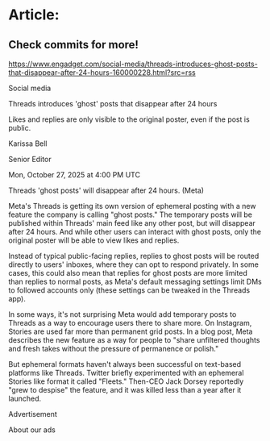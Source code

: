 # Article:

## Check commits for more!
https://www.engadget.com/social-media/threads-introduces-ghost-posts-that-disappear-after-24-hours-160000228.html?src=rss

Social media

Threads introduces 'ghost' posts that disappear after 24 hours

Likes and replies are only visible to the original poster, even if the post is public.

Karissa Bell

Senior Editor

Mon, October 27, 2025 at 4:00 PM UTC

Threads 'ghost posts' will disappear after 24 hours. (Meta)

Meta's Threads is getting its own version of ephemeral posting with a new feature the company is calling "ghost posts." The temporary posts will be published within Threads' main feed like any other post, but will disappear after 24 hours. And while other users can interact with ghost posts, only the original poster will be able to view likes and replies.

Instead of typical public-facing replies, replies to ghost posts will be routed directly to users' inboxes, where they can opt to respond privately. In some cases, this could also mean that replies for ghost posts are more limited than replies to normal posts, as Meta's default messaging settings limit DMs to followed accounts only (these settings can be tweaked in the Threads app).

In some ways, it's not surprising Meta would add temporary posts to Threads as a way to encourage users there to share more. On Instagram, Stories are used far more than permanent grid posts. In a blog post, Meta describes the new feature as a way for people to "share unfiltered thoughts and fresh takes without the pressure of permanence or polish."

But ephemeral formats haven't always been successful on text-based platforms like Threads. Twitter briefly experimented with an ephemeral Stories like format it called "Fleets." Then-CEO Jack Dorsey reportedly "grew to despise" the feature, and it was killed less than a year after it launched.

Advertisement

About our ads